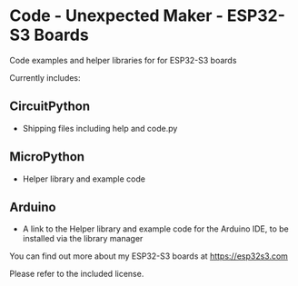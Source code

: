 # Code - Unexpected Maker - ESP32-S3 Boards 
Code examples and helper libraries for for ESP32-S3 boards

Currently includes:

## CircuitPython
- Shipping files including help and code.py

## MicroPython
- Helper library and example code

## Arduino
- A link to the Helper library and example code for the Arduino IDE, to be installed via the library manager 

You can find out more about my ESP32-S3 boards at https://esp32s3.com 

Please refer to the included license. 
